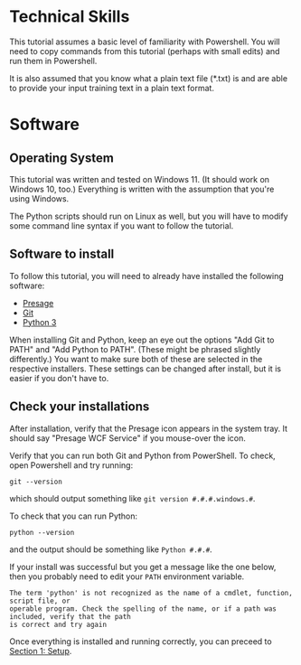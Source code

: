 # Technical Skills

This tutorial assumes a basic level of familiarity with Powershell. You will need to copy commands from this tutorial (perhaps with small edits) and run them in Powershell.

It is also assumed that you know what a plain text file (*.txt) is and are able to  provide your input training text in a plain text format.

# Software

## Operating System

This tutorial was written and tested on Windows 11. (It should work on Windows 10, too.)  Everything is written with the assumption that you're using Windows.

The Python scripts should run on Linux as well, but you will have to modify some command line syntax if you want to follow the tutorial.

## Software to install
To follow this tutorial, you will need to already have installed the following software:
* [Presage](https://presage.sourceforge.io/download/)
* [Git](https://git-scm.com/downloads/win)
* [Python 3](https://www.python.org/downloads/)

When installing Git and Python, keep an eye out the options "Add Git to PATH" and "Add  Python to PATH". (These might be phrased slightly differently.) You want to make sure both of these are selected in the respective installers. These settings can be changed after install, but it is easier if you don't have to.

## Check your installations

After installation, verify that the Presage icon appears in the system tray. It should say "Presage WCF Service" if you mouse-over the icon.

Verify that you can run both Git and Python from PowerShell. To check, open Powershell and try running:
```
git --version
```
which should output something like `git version #.#.#.windows.#`.

To check that you can run Python:
```
python --version
```
and the output should be something like `Python #.#.#`.

If your install was successful but you get a message like the one below, then you probably need to edit your `PATH` environment variable.
```
The term 'python' is not recognized as the name of a cmdlet, function, script file, or 
operable program. Check the spelling of the name, or if a path was included, verify that the path 
is correct and try again
```

Once everything is installed and running correctly, you can preceed to [Section 1:  Setup](./1_setup.md).

